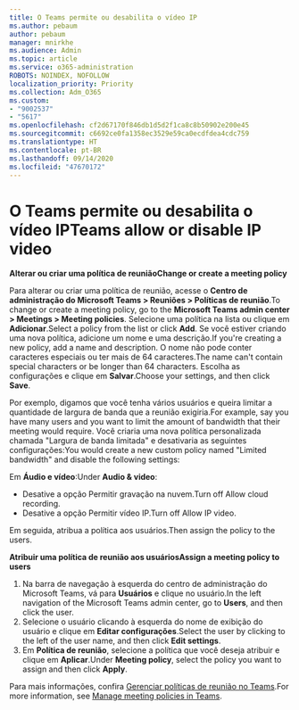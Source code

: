 ```yaml
---
title: O Teams permite ou desabilita o vídeo IP
ms.author: pebaum
author: pebaum
manager: mnirkhe
ms.audience: Admin
ms.topic: article
ms.service: o365-administration
ROBOTS: NOINDEX, NOFOLLOW
localization_priority: Priority
ms.collection: Adm_O365
ms.custom:
- "9002537"
- "5617"
ms.openlocfilehash: cf2d67170f846db1d5d2f1ca8c8b50902e200e45
ms.sourcegitcommit: c6692ce0fa1358ec3529e59ca0ecdfdea4cdc759
ms.translationtype: HT
ms.contentlocale: pt-BR
ms.lasthandoff: 09/14/2020
ms.locfileid: "47670172"
---
```

# <a name="teams-allow-or-disable-ip-video"></a><span data-ttu-id="201b8-102">O Teams permite ou desabilita o vídeo IP</span><span class="sxs-lookup"><span data-stu-id="201b8-102">Teams allow or disable IP video</span></span>

<span data-ttu-id="201b8-103">**Alterar ou criar uma política de reunião**</span><span class="sxs-lookup"><span data-stu-id="201b8-103">**Change or create a meeting policy**</span></span>

<span data-ttu-id="201b8-104">Para alterar ou criar uma política de reunião, acesse o **Centro de administração do Microsoft Teams > Reuniões > Políticas de reunião**.</span><span class="sxs-lookup"><span data-stu-id="201b8-104">To change or create a meeting policy, go to the **Microsoft Teams admin center > Meetings > Meeting policies**.</span></span> <span data-ttu-id="201b8-105">Selecione uma política na lista ou clique em **Adicionar**.</span><span class="sxs-lookup"><span data-stu-id="201b8-105">Select a policy from the list or click **Add**.</span></span> <span data-ttu-id="201b8-106">Se você estiver criando uma nova política, adicione um nome e uma descrição.</span><span class="sxs-lookup"><span data-stu-id="201b8-106">If you're creating a new policy, add a name and description.</span></span> <span data-ttu-id="201b8-107">O nome não pode conter caracteres especiais ou ter mais de 64 caracteres.</span><span class="sxs-lookup"><span data-stu-id="201b8-107">The name can't contain special characters or be longer than 64 characters.</span></span> <span data-ttu-id="201b8-108">Escolha as configurações e clique em **Salvar**.</span><span class="sxs-lookup"><span data-stu-id="201b8-108">Choose your settings, and then click **Save**.</span></span>

<span data-ttu-id="201b8-109">Por exemplo, digamos que você tenha vários usuários e queira limitar a quantidade de largura de banda que a reunião exigiria.</span><span class="sxs-lookup"><span data-stu-id="201b8-109">For example, say you have many users and you want to limit the amount of bandwidth that their meeting would require.</span></span> <span data-ttu-id="201b8-110">Você criaria uma nova política personalizada chamada "Largura de banda limitada" e desativaria as seguintes configurações:</span><span class="sxs-lookup"><span data-stu-id="201b8-110">You would create a new custom policy named "Limited bandwidth" and disable the following settings:</span></span>

<span data-ttu-id="201b8-111">Em **Áudio e vídeo**:</span><span class="sxs-lookup"><span data-stu-id="201b8-111">Under **Audio & video**:</span></span>

- <span data-ttu-id="201b8-112">Desative a opção Permitir gravação na nuvem.</span><span class="sxs-lookup"><span data-stu-id="201b8-112">Turn off Allow cloud recording.</span></span>
- <span data-ttu-id="201b8-113">Desative a opção Permitir vídeo IP.</span><span class="sxs-lookup"><span data-stu-id="201b8-113">Turn off Allow IP video.</span></span>

<span data-ttu-id="201b8-114">Em seguida, atribua a política aos usuários.</span><span class="sxs-lookup"><span data-stu-id="201b8-114">Then assign the policy to the users.</span></span>

<span data-ttu-id="201b8-115">**Atribuir uma política de reunião aos usuários**</span><span class="sxs-lookup"><span data-stu-id="201b8-115">**Assign a meeting policy to users**</span></span>

1. <span data-ttu-id="201b8-116">Na barra de navegação à esquerda do centro de administração do Microsoft Teams, vá para **Usuários** e clique no usuário.</span><span class="sxs-lookup"><span data-stu-id="201b8-116">In the left navigation of the Microsoft Teams admin center, go to **Users**, and then click the user.</span></span>
2. <span data-ttu-id="201b8-117">Selecione o usuário clicando à esquerda do nome de exibição do usuário e clique em **Editar configurações**.</span><span class="sxs-lookup"><span data-stu-id="201b8-117">Select the user by clicking to the left of the user name, and then click **Edit settings**.</span></span>
3. <span data-ttu-id="201b8-118">Em **Política de reunião**, selecione a política que você deseja atribuir e clique em **Aplicar**.</span><span class="sxs-lookup"><span data-stu-id="201b8-118">Under **Meeting policy**, select the policy you want to assign and then click **Apply**.</span></span>

<span data-ttu-id="201b8-119">Para mais informações, confira [Gerenciar políticas de reunião no Teams](https://docs.microsoft.com/microsoftteams/meeting-policies-in-teams).</span><span class="sxs-lookup"><span data-stu-id="201b8-119">For more information, see [Manage meeting policies in Teams](https://docs.microsoft.com/microsoftteams/meeting-policies-in-teams).</span></span>
